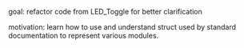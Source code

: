 goal: refactor code from LED_Toggle for better clarification

motivation: learn how to use and understand struct used by standard documentation to represent various modules.

